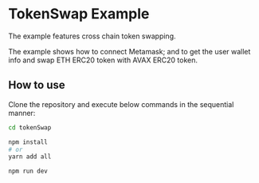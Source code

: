 # TokenSwap Example

The example features cross chain token swapping.

The example shows how to connect Metamask; and to get the user wallet info and swap ETH ERC20 token with AVAX ERC20 token. 

## How to use

Clone the repository and execute below commands in the sequential manner: 

```bash
cd tokenSwap

npm install
# or
yarn add all

npm run dev
```
